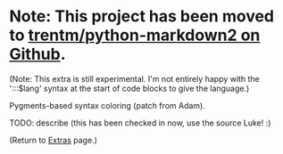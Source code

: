 # Note: This project has been moved to [trentm/python-markdown2 on Github](https://github.com/trentm/python-markdown2). #

(Note: This extra is still experimental. I'm not entirely happy with the
':::$lang' syntax at the start of code blocks to give the language.)

Pygments-based syntax coloring (patch from Adam).

TODO: describe (this has been checked in now, use the source Luke! :)

(Return to [Extras](Extras.md) page.)
